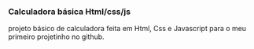 ### Calculadora básica Html/css/js

projeto básico de calculadora feita em Html, Css e Javascript para o meu primeiro projetinho no github.
